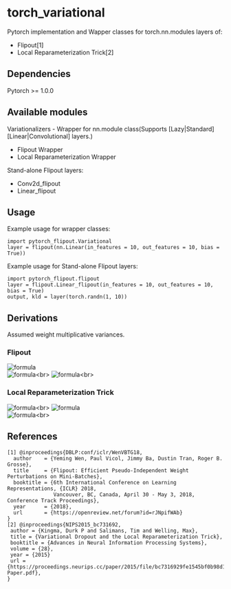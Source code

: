 # torch_variational
Pytorch implementation and Wapper classes for torch.nn.modules layers of:<br>
- Flipout[1]<br>
- Local Reparameterization Trick[2]<br>

## Dependencies
Pytorch >= 1.0.0

## Available modules
Variationalizers - Wrapper for nn.module class(Supports [Lazy|Standard][Linear|Convolutional] layers.)
- Flipout Wrapper<br>
- Local Reparameterization Wrapper<br>

Stand-alone Flipout layers:
- Conv2d_flipout<br>
- Linear_flipout<br>

## Usage

Example usage for wrapper classes:
```
import pytorch_flipout.Variational
layer = flipout(nn.Linear(in_features = 10, out_features = 10, bias = True))
```

Example usage for Stand-alone Flipout layers:
```
import pytorch_flipout.flipout
layer = flipout.Linear_flipout(in_features = 10, out_features = 10, bias = True)
output, kld = layer(torch.randn(1, 10))
```

## Derivations
Assumed weight multiplicative variances.
### Flipout
![formula](https://render.githubusercontent.com/render/math?math=\Large{W_{ij}=\overline{W_{ij}}+{\Delta}W_{ij}})<br>
![formula](https://render.githubusercontent.com/render/math?math=\Large{q({\Delta}W_{ij})=N({\Delta}W_{ij}{\mid}0,\overline{W_{ij}}^2\sigma_{ij}^2)})<br>
![formula](https://render.githubusercontent.com/render/math?math=\Large{f\left(x_n\right)=x_n^T\overline{W_{ij}}+\left(\left(x_n^T{\circ}s_n\right){\Delta}W_{ij}\right){\circ}r_n^T}})<br>
### Local Reparameterization Trick
![formula](https://render.githubusercontent.com/render/math?math=\Large{q(W_{ij})=N(W_{ij}\mid\mu_{ij},\mu_{ij}^2\sigma_{ij}^2)})<br>
![formula](https://render.githubusercontent.com/render/math?math=\Large{a_{nj}=\sum_{i}x_{ni}w_{ij}})<br>
![formula](https://render.githubusercontent.com/render/math?math=\Large{q(a_{nj})=N(a_{nj}\mid\sum_{i}x_{ni}W_{ij},\sum_{i}x_{ni}^2W_{ij}^2)})<br>

## References
```
[1] @inproceedings{DBLP:conf/iclr/WenVBTG18,
  author    = {Yeming Wen, Paul Vicol, Jimmy Ba, Dustin Tran, Roger B. Grosse},
  title     = {Flipout: Efficient Pseudo-Independent Weight Perturbations on Mini-Batches},
  booktitle = {6th International Conference on Learning Representations, {ICLR} 2018,
               Vancouver, BC, Canada, April 30 - May 3, 2018, Conference Track Proceedings},
  year      = {2018},
  url       = {https://openreview.net/forum?id=rJNpifWAb}
}
[2] @inproceedings{NIPS2015_bc731692,
 author = {Kingma, Durk P and Salimans, Tim and Welling, Max},
 title = {Variational Dropout and the Local Reparameterization Trick},
 booktitle = {Advances in Neural Information Processing Systems},
 volume = {28},
 year = {2015}
 url = {https://proceedings.neurips.cc/paper/2015/file/bc7316929fe1545bf0b98d114ee3ecb8-Paper.pdf},
}
```
